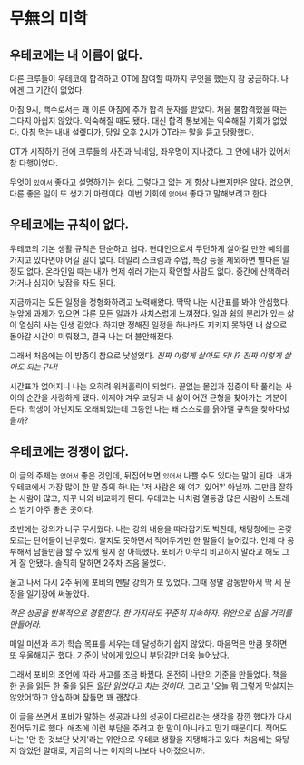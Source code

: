 # 무無의 미학

## **우테코에는 내 이름이 없다.**

다른 크루들이 우테코에 합격하고 OT에 참여할 때까지 무엇을 했는지 참 궁금하다. 나에겐 그 기간이 없었다.

아침 9시, 백수로서는 꽤 이른 아침에 추가 합격 문자를 받았다. 처음 불합격했을 때는 그다지 아쉽지 않았다. 익숙해질 때도 됐다. 대신 합격 통보에는 익숙해질 기회가 없었다. 아침 먹는 내내 설렜다가, 당일 오후 2시가 OT라는 말을 듣고 당황했다.

OT가 시작하기 전에 크루들의 사진과 닉네임, 좌우명이 지나갔다. 그 안에 내가 있어서 참 다행이었다.

무엇이 `있어서` 좋다고 설명하기는 쉽다. 그렇다고 없는 게 항상 나쁘지만은 않다. 없으면, 다른 좋은 일이 또 생기기 마련이다. 이번 기회에 `없어서` 좋다고 말해보려고 한다.

## 우테코에는 규칙이 없다.

우테코의 기본 생활 규칙은 단순하고 쉽다. 현대인으로서 무던하게 살아갈 만한 예의를 가지고 있다면야 어길 일이 없다. 데일리 스크럼과 수업, 특강 등을 제외하면 별다른 일정도 없다. 온라인일 때는 내가 언제 쉬러 가는지 확인할 사람도 없다. 중간에 산책하러 가거나 심지어 낮잠을 자도 된다.

지금까지는 모든 일정을 정형화하려고 노력해왔다. 딱딱 나눈 시간표를 봐야 안심했다. 눈앞에 과제가 있으면 다른 모든 일과가 사치스럽게 느껴졌다. 일과 쉼의 분리가 있는 삶이 열심히 사는 인생 같았다. 하지만 정해진 일정을 하나라도 지키지 못하면 내 삶으로 돌아갈 시간이 미뤄졌고, 결국 나는 더 불안해졌다.

그래서 처음에는 이 방종이 참으로 낯설었다. *진짜 이렇게 살아도 되나? 진짜 이렇게 살아도 되는구나!*

시간표가 없어지니 나는 오히려 워커홀릭이 되었다. 끝없는 몰입과 집중이 탁 풀리는 사이의 순간을 사랑하게 됐다. 이제야 겨우 코딩과 내 삶이 어떤 균형을 찾아가는 기분이 든다. 학생이 아닌지도 오래되었는데 그동안 나는 왜 스스로를 옭아맬 규칙을 찾아다녔을까?

## 우테코에는 경쟁이 없다.

이 글의 주제는 `없어서` 좋은 것인데, 뒤집어보면 `있어서` 나쁠 수도 있다는 말이 된다. 내가 우테코에서 가장 많이 한 말 중의 하나는 '저 사람은 왜 여기 있어?' 아닐까. 그만큼 잘하는 사람이 많고, 자꾸 나와 비교하게 된다. 우테코는 나처럼 열등감 많은 사람이 스트레스 받기 아주 좋은 곳이다.

초반에는 강의가 너무 무서웠다. 나는 강의 내용을 따라잡기도 벅찬데, 채팅창에는 온갖 모르는 단어들이 난무했다. 알지도 못하면서 적어두기만 한 말들이 늘어갔다. 언제 다 공부해서 남들만큼 할 수 있게 될지 참 아득했다. 포비가 아무리 비교하지 말라고 해도 그게 잘 안됐다. 솔직히 말하면 2주차 즈음 울었다.

울고 나서 다시 2주 뒤에 포비의 멘탈 강의가 또 있었다. 그때 정말 감동받아서 딱 세 문장을 일기장에 써놓았다.

*작은 성공을 반복적으로 경험한다. 한 가지라도 꾸준히 지속하자. 위안으로 삼을 거리를 만들어라.*

매일 미션과 추가 학습 목표를 세우는 데 달성하기 쉽지 않았다. 마음먹은 만큼 못하면 또 우울해지곤 했다. 기준이 남에게 있으니 부담감만 더욱 늘어났다.

그래서 포비의 조언에 따라 사고를 조금 바꿨다. 온전히 나만의 기준을 만들었다. 책을 한 권을 읽든 한 줄을 읽든 *일단 읽었다고 치는 것이다.* 그리고 '오늘 뭐 그렇게 막살지는 않았어'하고 안심하며 잠들면 꽤 괜찮다.

이 글을 쓰면서 포비가 말하는 성공과 나의 성공이 다르리라는 생각을 잠깐 했다가 다시 접어두기로 했다. 애초에 이런 부담을 주려고 한 말이 아니라고 믿기 때문이다. 적어도 나는 '안 한 것보단 낫지'라는 위안으로 우테코 생활을 지탱해가고 있다. 처음에는 와닿지 않았던 말대로, 지금의 나는 어제의 나보다 나아졌으니까.